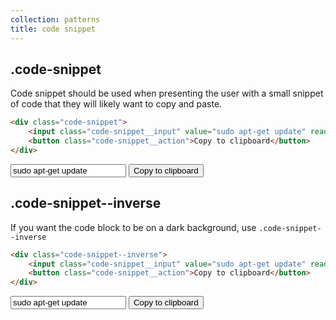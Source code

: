 ```yaml
---
collection: patterns
title: code snippet
---
```


## .code-snippet

Code snippet should be used when presenting the user with a small snippet of code that they will likely want to copy and paste.

```html
<div class="code-snippet">
    <input class="code-snippet__input" value="sudo apt-get update" readonly="readonly">
    <button class="code-snippet__action">Copy to clipboard</button>
</div>
```

<div class="code-snippet">
    <input class="code-snippet__input" value="sudo apt-get update" readonly="readonly">
    <button class="code-snippet__action">Copy to clipboard</button>
</div>

## .code-snippet--inverse

If you want the code block to be on a dark background, use `.code-snippet--inverse`

```html
<div class="code-snippet--inverse">
    <input class="code-snippet__input" value="sudo apt-get update" readonly="readonly">
    <button class="code-snippet__action">Copy to clipboard</button>
</div>
```

<div class="code-snippet--inverse">
    <input class="code-snippet__input" value="sudo apt-get update" readonly="readonly">
    <button class="code-snippet__action">Copy to clipboard</button>
</div>
